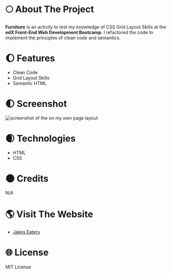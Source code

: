 # :full_moon: About The Project

**Furniture** is an activity to test my knowledge of CSS Grid Layout Skills at the **edX Front-End Web Development Bootcamp**. I refactored the code to implement the principles of clean code and semantics.

# :waxing_gibbous_moon: Features

- Clean Code
- Grid Layout Skills
- Semantic HTML

# :first_quarter_moon: Screenshot

![screenshot of the on my own page layout](./images/screenshot.png)

# :waxing_crescent_moon: Technologies

- HTML
- CSS

# :new_moon: Credits

N/A

# :earth_americas: Visit The Website

- [Jakes Eatery](https://whybruno.github.io/furniture-page)

# :globe_with_meridians: License

MIT License